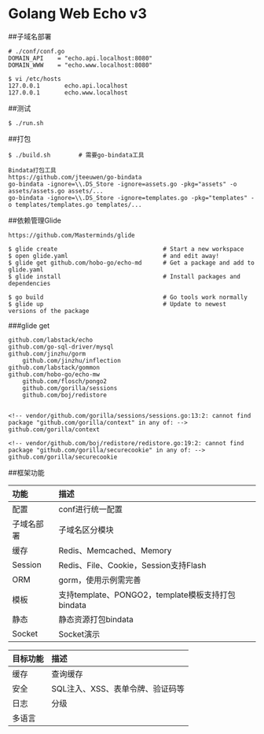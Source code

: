 # Golang Web Echo v3

##子域名部署
```
# ./conf/conf.go
DOMAIN_API    = "echo.api.localhost:8080"
DOMAIN_WWW    = "echo.www.localhost:8080"

$ vi /etc/hosts
127.0.0.1       echo.api.localhost
127.0.0.1       echo.www.localhost
```

##测试
```
$ ./run.sh
```

##打包
```
$ ./build.sh 		# 需要go-bindata工具
```
```
Bindata打包工具
https://github.com/jteeuwen/go-bindata
go-bindata -ignore=\\.DS_Store -ignore=assets.go -pkg="assets" -o assets/assets.go assets/...
go-bindata -ignore=\\.DS_Store -ignore=templates.go -pkg="templates" -o templates/templates.go templates/...
```

##依赖管理Glide

```
https://github.com/Masterminds/glide

$ glide create                            	# Start a new workspace
$ open glide.yaml                         	# and edit away!
$ glide get github.com/hobo-go/echo-md 		# Get a package and add to glide.yaml
$ glide install                           	# Install packages and dependencies

$ go build                                	# Go tools work normally
$ glide up                                	# Update to newest versions of the package
```
###glide get
```
github.com/labstack/echo
github.com/go-sql-driver/mysql
github.com/jinzhu/gorm
	github.com/jinzhu/inflection
github.com/labstack/gommon
github.com/hobo-go/echo-mw
	github.com/flosch/pongo2
	github.com/gorilla/sessions
	github.com/boj/redistore


<!-- vendor/github.com/gorilla/sessions/sessions.go:13:2: cannot find package "github.com/gorilla/context" in any of: -->
github.com/gorilla/context

<!-- vendor/github.com/boj/redistore/redistore.go:19:2: cannot find package "github.com/gorilla/securecookie" in any of: -->
github.com/gorilla/securecookie
```

##框架功能

功能 | 描述
:--- | :---
配置 | conf进行统一配置
子域名部署 | 子域名区分模块
缓存 | Redis、Memcached、Memory
Session | Redis、File、Cookie，Session支持Flash
ORM | gorm，使用示例需完善
模板 | 支持template、PONGO2，template模板支持打包bindata
静态 | 静态资源打包bindata
Socket | Socket演示

目标功能 | 描述
:--- | :---
缓存 | 查询缓存
安全 | SQL注入、XSS、表单令牌、验证码等
日志 | 分级
多语言 | 